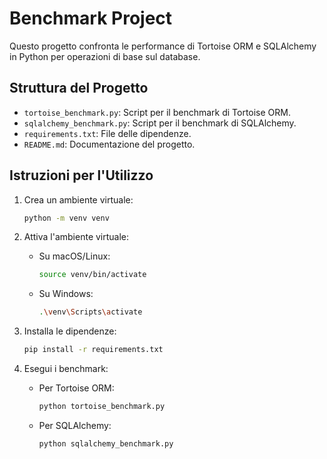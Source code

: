 
# Benchmark Project

Questo progetto confronta le performance di Tortoise ORM e SQLAlchemy in Python per operazioni di base sul database.

## Struttura del Progetto

- `tortoise_benchmark.py`: Script per il benchmark di Tortoise ORM.
- `sqlalchemy_benchmark.py`: Script per il benchmark di SQLAlchemy.
- `requirements.txt`: File delle dipendenze.
- `README.md`: Documentazione del progetto.

## Istruzioni per l'Utilizzo

1. Crea un ambiente virtuale:
    ```bash
    python -m venv venv
    ```

2. Attiva l'ambiente virtuale:
    - Su macOS/Linux:
        ```bash
        source venv/bin/activate
        ```
    - Su Windows:
        ```bash
        .\venv\Scripts\activate
        ```

3. Installa le dipendenze:
    ```bash
    pip install -r requirements.txt
    ```

4. Esegui i benchmark:
    - Per Tortoise ORM:
        ```bash
        python tortoise_benchmark.py
        ```
    - Per SQLAlchemy:
        ```bash
        python sqlalchemy_benchmark.py
        ```
